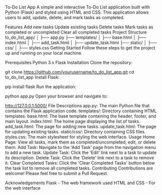 To-Do List App
A simple and interactive To-Do List application built with Python (Flask) and styled using HTML and CSS. This application allows users to add, update, delete, and mark tasks as completed.

Features
Add new tasks
Update existing tasks
Delete tasks
Mark tasks as completed or uncompleted
Clear all completed tasks
Project Structure
to_do_list_app/
│
├── app.py
├── templates/
│   ├── base.html
│   ├── index.html
│   ├── add_task.html
│   ├── update_task.html
├── static/
│   ├── css/
│       ├── styles.css
Getting Started
Follow these steps to get the project up and running on your local machine.

Prerequisites
Python 3.x
Flask
Installation
Clone the repository:

git clone https://github.com/yourusername/to_do_list_app.git
cd to_do_list_app
Install Flask:

pip install flask
Run the application:

python app.py
Open your browser and navigate to:

http://127.0.0.1:5000/
File Descriptions
app.py: The main Python file that contains the Flask application code.
templates/: Directory containing HTML templates.
base.html: The base template containing the header, footer, and main layout.
index.html: The home page displaying the list of tasks.
add_task.html: The page for adding new tasks.
update_task.html: The page for updating existing tasks.
static/css/: Directory containing CSS files.
styles.css: The main stylesheet for styling the web interface.
Usage
Home Page: View all tasks, mark them as completed/uncompleted, edit, or delete them.
Add Task: Navigate to the 'Add Task' page from the navigation menu to add a new task.
Update Task: Click the 'Edit' link next to a task to update its description.
Delete Task: Click the 'Delete' link next to a task to remove it.
Clear Completed Tasks: Click the 'Clear Completed Tasks' button below the task list to remove all completed tasks.
Contributing
Contributions are welcome! Please feel free to submit a Pull Request.

Acknowledgements
Flask - The web framework used
HTML and CSS - For the web interface
